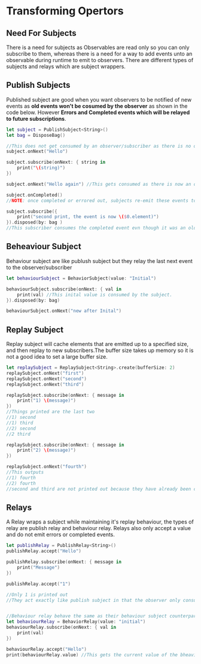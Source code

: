# Transforming Opertors

## Need For Subjects

There is a need for subjects as Observables are read only so you can only subscribe to them, whereas there is a need for a way to add events unto an observable during runtime to emit to observers. There are different types of subjects and relays which are subject wrappers.

## Publish Subjects

Published subject are good when you want observers to be notified of new events as **old events won't be cosumed by the observer** as shown in the code below. However **Errors and Completed events which will be relayed to future subscriptions**.

```swift
let subject = PublishSubject<String>()
let bag = DisposeBag()

//This does not get consumed by an observer/subscriber as there is no observer yet.
subject.onNext("Hello")

subject.subscribe(onNext: { string in
    print("\(string)")
})

subject.onNext("Hello again") //This gets consumed as there is now an observer.

subject.onCompleted()
//NOTE: once completed or errored out, subjects re-emit these events to future subscribers

subject.subscribe({
    print("second print, the event is now \($0.element)") 
}).disposed(by: bag )
//This subscriber consumes the completed event evn though it was an old event.
```

## Beheaviour Subject

Behaviour subject are like publush subject but they relay the last next event to the observer/subscriber

```swift
let behaviourSubject = BehaviorSubject(value: "Initial")

behaviourSubject.subscribe(onNext: { val in
    print(val) //This inital value is consumed by the subject.
}).disposed(by: bag)

behaviourSubject.onNext("new after Inital")
```

## Replay Subject

Replay subject will cache elements that are emitted up to a specified size, and then replay to new subscribers.The buffer size takes up memory so it is not a good idea to set a large buffer size.

```swift
let replaySubject = ReplaySubject<String>.create(bufferSize: 2)
replaySubject.onNext("first")
replaySubject.onNext("second")
replaySubject.onNext("third")

replaySubject.subscribe(onNext: { message in
    print("1) \(message)")
})
//Things printed are the last two
//1) second
//1) third
//2) second
//2 third

replaySubject.subscribe(onNext: { message in
    print("2) \(message)")
})

replaySubject.onNext("fourth")
//This outputs
//1) fourth
//2) fourth
//second and third are not printed out because they have already been consumed by the observer
```

## Relays

A Relay wraps a subject while maintaining it's replay behaviour, the types of relay are publish relay and behaviour relay. Relays also only accept a value and do not emit errors or completed events.

```swift
let publishRelay = PublishRelay<String>()
publishRelay.accept("Hello")

publishRelay.subscribe(onNext: { message in
    print("Message")
})

publishRelay.accept("1")

//Only 1 is printed out
//They act exactly like publish subject in that the observer only consumes events that are emitted after its been subscribed to.


//Behaviour relay behave the same as their behaviour subject counterpart however they also have a way to get the current value.
let behaviourRelay = BehaviorRelay(value: "initial")
behaviourRelay.subscribe(onNext: { val in
    print(val)
})

behaviourRelay.accept("Hello")
print(behaviourRelay.value) //This gets the current value of the bheaviour relay
```
